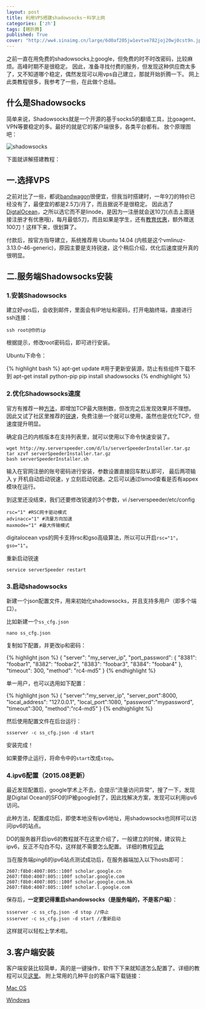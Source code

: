 ```yaml
---
layout: post
title: 利用VPS搭建shadowsocks－科学上网
categories: ['zh']
tags: [瞎折腾]
published: True
cover: "http://ww4.sinaimg.cn/large/6d0af205jw1evtve782joj20wj0cst9n.jpg"
---
```


之前一直在用免费的shadowsocks上google，但免费的时不时改密码，比较麻烦。高峰时期不是很稳定。
因此，准备寻找付费的服务，但发现这种供应商太多了，又不知道哪个稳定，偶然发现可以用vps自己建立，那就开始折腾一下。
网上此类教程很多，我参考了一些，在此做个总结。



## 什么是Shadowsocks

简单来说，Shadowsocks就是一个开源的基于socks5的翻墙工具，比goagent、VPN等要稳定的多。最好的就是它的客户端很多，各类平台都有。
放个原理图吧：

![shadowsocks](http://ww1.sinaimg.cn/large/6d0af205jw1euooae1smrj20j808x3zl.jpg)

下面就讲解搭建教程：

## 一.选择VPS

之前对比了一些，都说[bandwagon](https://bandwagonhost.com/)很便宜，但我当时搭建时，一年9刀的特价已经没有了，最便宜的都是2.5刀/月了，而且据说不是很稳定。
因此选了 [DigtalOcean](https://www.digitalocean.com/?refcode=a3a117e9a9fe)，之所以选它而不是linode，是因为一注册就会送10刀(点击上面链接注册才有优惠哦)，每月最低5刀，而且如果是学生，还有[教育优惠](https://education.github.com/pack)，额外赠送100刀！这样下来，很划算了。

付款后，按官方指导建立，系统推荐用 Ubuntu 14.04 (内核是这个vmlinuz-3.13.0-46-generic)，原因主要是支持锐速，这个稍后介绍，优化后速度提升真的很明显。

## 二.服务端Shadowsocks安装

### 1.安装Shadowsocks

建立好vps后，会收到邮件，里面会有IP地址和密码，打开电脑终端，直接进行ssh连接：

```
ssh root@你的ip
```

根据提示，修改root密码后，即可进行安装。

Ubuntu下命令：

{% highlight bash %}
apt-get update #用于更新安装源，防止有些组件下载不到
apt-get install python-pip
pip install shadowsocks
{% endhighlight %}

### 2.优化Shadowsocks速度

官方有推荐一种[方法](http://shadowsocks.org/en/config/advanced.html)，即增加TCP最大限制数，但改完之后发现效果并不理想。
因此又试了社区里推荐的[锐速](http://www.serverspeeder.com/)，免费注册一个就可以使用，虽然也是优化TCP，但速度提升明显。

确定自己的内核版本在支持列表里，就可以使用以下命令快速安装了。

```
wget http://my.serverspeeder.com/d/ls/serverSpeederInstaller.tar.gz
tar xzvf serverSpeederInstaller.tar.gz
bash serverSpeederInstaller.sh
```

输入在官网注册的账号密码进行安装，参数设置直接回车默认即可，
最后两项输入 y 开机自动启动锐速，y 立刻启动锐速。之后可以通过lsmod查看是否有appex模块在运行。

到这里还没结束，我们还要修改锐速的3个参数，vi /serverspeeder/etc/config

```
rsc="1" #RSC网卡驱动模式  
advinacc="1" #流量方向加速  
maxmode="1" #最大传输模式
```

digitalocean vps的网卡支持rsc和gso高级算法，所以可以开启`rsc="1"`，`gso="1"`。

重新启动锐速

```
service serverSpeeder restart
```

### 3.启动shadowsocks

新建一个json配置文件，用来初始化shadowsocks，并且支持多用户（即多个端口）。

比如新建一个`ss_cfg.json`

```
nano ss_cfg.json
```

复制如下配置，并更改ip和密码：

{% highlight json %}
{
    "server": "my_server_ip",
    "port_password": {
        "8381": "foobar1",
        "8382": "foobar2",
        "8383": "foobar3",
        "8384": "foobar4"
    },
    "timeout": 300,
    "method": "rc4-md5"
}
{% endhighlight %}

单一用户，也可以选用如下配置：

{% highlight json %}
{
    "server":"my_server_ip",
    "server_port":8000,
    "local_address": "127.0.0.1",
    "local_port":1080,
    "password":"mypassword",
    "timeout":300,
    "method":"rc4-md5"
}
{% endhighlight %}

然后使用配置文件在后台运行：

```
ssserver -c ss_cfg.json -d start
```

安装完成！

如果要停止运行，将命令中的`start`改成`stop`。

### 4.ipv6配置（2015.08更新）
最近发现配置后，google学术上不去，会提示“流量访问异常”，搜了一下，发现是Digital Ocean的SFO的IP被google封了，因此找解决方案，发现可以利用ipv6访问。

此种方法，配置成功后，即使本地没有ipv6地址，用shadowsocks也同样可以访问ipv6的站点。

DO的服务器开启ipv6的教程就不在这里介绍了，一般建立的时候，建议钩上ipv6，反正不勾白不勾，这样就不需要怎么配置。
详细的教程[见此](https://www.digitalocean.com/community/tutorials/how-to-enable-ipv6-for-digitalocean-droplets)

当在服务端ping6的ipv6站点测试成功后，在服务器端加入以下hosts即可：

```
2607:f8b0:4007:805::100f scholar.google.cn
2607:f8b0:4007:805::100f scholar.google.com
2607:f8b0:4007:805::100f scholar.google.com.hk
2607:f8b0:4007:805::100f scholar.l.google.com
```

保存后，**一定要记得重启shandowsocks（是服务端的，不是客户端）**：

```
ssserver -c ss_cfg.json -d stop //停止
ssserver -c ss_cfg.json -d start //重新启动
```

这样就可以轻松上学术啦。

## 3.客户端安装

客户端安装比较简单，真的是一键操作，软件下下来就知道怎么配置了。详细的教程可以见[这里](http://www.ishadowsocks.com/)。
附上常用的几种平台的客户端下载链接：

[Mac OS](http://sourceforge.net/projects/shadowsocksgui/files/dist/ShadowsocksX-2.6.3.dmg)  

[Windows](http://sourceforge.net/projects/shadowsocksgui/files/dist/Shadowsocks-win-dotnet4.0-2.3.1.zip)

